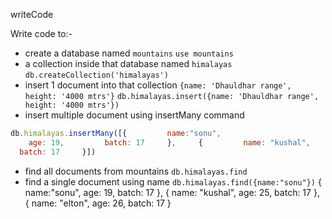 writeCode

Write code to:-

- create a database named `mountains`
`use mountains`
- a collection inside that database named `himalayas`
`db.createCollection('himalayas')`
- insert 1 document into that collection `{name: 'Dhauldhar range', height: '4000 mtrs'}`
`db.himalayas.insert({name: 'Dhauldhar range', height: '4000 mtrs'})`
- insert multiple document using insertMany command
```js
db.himalayas.insertMany([{         name:"sonu",     
    age: 19,         batch: 17     },     {         name: "kushal",         age: 25,         batch: 17     },     {         name: "elton",         age: 26,       
  batch: 17     }])
```
- find all documents from mountains
`db.himalayas.find`
- find a single document using name
`db.himalayas.find({name:"sonu"})`
    {
        name:"sonu",
        age: 19,
        batch: 17
    },
    {
        name: "kushal",
        age: 25,
        batch: 17
    },
    {
        name: "elton",
        age: 26,
        batch: 17
    }
